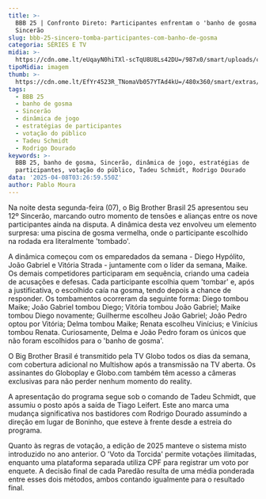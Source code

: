 ```yaml
---
title: >-
  BBB 25 | Confronto Direto: Participantes enfrentam o 'banho de gosma' no 12º
  Sincerão
slug: bbb-25-sincero-tomba-participantes-com-banho-de-gosma
categoria: SÉRIES E TV
midia: >-
  https://cdn.ome.lt/eUqayN0hiTXl-scTqU8U8Ls42DU=/987x0/smart/uploads/conteudo/fotos/bbb25-diego-hypolito-12-sincerao.jpg
tipoMidia: imagem
thumb: >-
  https://cdn.ome.lt/EfYr4523R_TNomaVb057YTAd4kU=/480x360/smart/extras/conteudos/bbb25-diego-hypolito-12-sincerao-peq.jpg
tags:
  - BBB 25
  - banho de gosma
  - Sincerão
  - dinâmica de jogo
  - estratégias de participantes
  - votação do público
  - Tadeu Schmidt
  - Rodrigo Dourado
keywords: >-
  BBB 25, banho de gosma, Sincerão, dinâmica de jogo, estratégias de
  participantes, votação do público, Tadeu Schmidt, Rodrigo Dourado
data: '2025-04-08T03:26:59.550Z'
author: Pablo Moura
---
```


Na noite desta segunda-feira (07), o Big Brother Brasil 25 apresentou seu 12º Sincerão, marcando outro momento de tensões e alianças entre os nove participantes ainda na disputa. A dinâmica desta vez envolveu um elemento surpresa: uma piscina de gosma vermelha, onde o participante escolhido na rodada era literalmente 'tombado'.

A dinâmica começou com os emparedados da semana - Diego Hypólito, João Gabriel e Vitória Strada - juntamente com o líder da semana, Maike. Os demais competidores participaram em sequência, criando uma cadeia de acusações e defesas. Cada participante escolhia quem 'tombar' e, após a justificativa, o escolhido caía na gosma, tendo depois a chance de responder. Os tombamentos ocorreram da seguinte forma: Diego tombou Maike; João Gabriel tombou Diego; Vitória tombou João Gabriel; Maike tombou Diego novamente; Guilherme escolheu João Gabriel; João Pedro optou por Vitória; Delma tombou Maike; Renata escolheu Vinícius; e Vinícius tombou Renata. Curiosamente, Delma e João Pedro foram os únicos que não foram escolhidos para o 'banho de gosma'.

O Big Brother Brasil é transmitido pela TV Globo todos os dias da semana, com cobertura adicional no Multishow após a transmissão na TV aberta. Os assinantes do Globoplay e Globo.com também têm acesso a câmeras exclusivas para não perder nenhum momento do reality.

A apresentação do programa segue sob o comando de Tadeu Schmidt, que assumiu o posto após a saída de Tiago Leifert. Este ano marca uma mudança significativa nos bastidores com Rodrigo Dourado assumindo a direção em lugar de Boninho, que esteve à frente desde a estreia do programa.

Quanto às regras de votação, a edição de 2025 manteve o sistema misto introduzido no ano anterior. O 'Voto da Torcida' permite votações ilimitadas, enquanto uma plataforma separada utiliza CPF para registrar um voto por enquete. A decisão final de cada Paredão resulta de uma média ponderada entre esses dois métodos, ambos contando igualmente para o resultado final.
